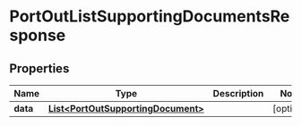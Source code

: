 

# PortOutListSupportingDocumentsResponse


## Properties

Name | Type | Description | Notes
------------ | ------------- | ------------- | -------------
**data** | [**List&lt;PortOutSupportingDocument&gt;**](PortOutSupportingDocument.md) |  |  [optional]




